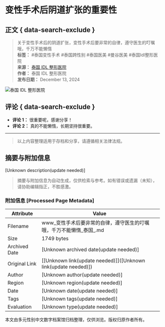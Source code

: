 # 变性手术后阴道扩张的重要性

## 正文 { data-search-exclude }


> 关于变性手术后的阴道扩张，变性手术后要非常的自律，遵守医生的叮嘱哦，千万不能懒惰  
> **标签：** #泰国变性手术 #泰国跨性别 #泰国医美 #曼谷医美 #泰国Idl整形医院  
> **来源：** [泰国 IDL 整形医院](https://www.facebook.com/people/%E6%B3%B0%E5%9B%BD-IDL-%E6%95%B4%E5%BD%A2%E5%8C%BB%E9%99%A2/100095352367705/?__tn__=-UC)  
> **作者：** 泰国 IDL 整形医院  
> **发布日期：** December 13, 2024  

![泰国 IDL 整形医院](https://scontent-sjc3-1.xx.fbcdn.net/v/t15.5256-10/408144927_956788185686049_1461450092967609535_n.jpg?stp=dst-jpg_s960x960_tt6&_nc_cat=101&ccb=1-7&_nc_sid=c3bc4c&_nc_ohc=-lOMq10VvIkQ7kNvgGq_rFp&_nc_zt=23&_nc_ht=scontent-sjc3-1.xx&_nc_gid=AhNO4YZI-7uLCAjJPeZFMzr&oh=00_AYDlERBta4phnj5cI_2Y3iJRKqw1rew15i-99Ni7qWmcAw&oe=678C2960)

## 评论 { data-search-exclude }

- **评论 1：** 很重要呢，感谢分享！
- **评论 2：** 真的不能懒惰，长期坚持很重要。

---

> 以上内容整理适用于存档和分享，请遵循相关法律法规。
<!-- tcd_original_link https://www.facebook.com/100095352367705/videos/%E5%85%B3%E4%BA%8E%E5%8F%98%E6%80%A7%E6%89%8B%E6%9C%AF%E5%90%8E%E7%9A%84%E9%98%B4%E9%81%93%E6%89%A9%E5%BC%A0%E5%8F%98%E6%80%A7%E6%89%8B%E6%9C%AF%E5%90%8E%E8%A6%81%E9%9D%9E%E5%B8%B8%E7%9A%84%E8%87%AA%E5%BE%8B%E9%81%B5%E5%AE%88%E5%8C%BB%E7%94%9F%E7%9A%84%E5%8F%AE%E5%98%B1%E5%93%A6%E5%8D%83%E4%B8%87%E4%B8%8D%E8%83%BD%E6%87%92%E6%83%B0-%E6%B3%B0%E5%9B%BD%E5%8F%98%E6%80%A7%E6%89%8B%E6%9C%AF-%E6%B3%B0%E5%9B%BD%E8%B7%A8%E6%80%A7%E5%88%AB-%E6%B3%B0%E5%9B%BD%E5%8C%BB%E7%BE%8E-%E6%9B%BC%E8%B0%B7%E5%8C%BB%E7%BE%8E-%E6%B3%B0%E5%9B%BDidl%E6%95%B4%E5%BD%A2%E5%8C%BB%E9%99%A2/1374462070167032/ -->


## 摘要与附加信息

<!-- tcd_abstract -->
[Unknown description(update needed)]
<!-- tcd_abstract_end -->

> 摘要与附加信息为自动生成，仅供检索与参考。如有错误或遗漏（未知），请协助编辑指正，不胜感激。

### 附加信息 [Processed Page Metadata]

| Attribute       | Value                                  |
|-----------------|----------------------------------------|
| Filename        | www_变性手术后要非常的自律，遵守医生的叮嘱哦，千万不能懒惰_泰国_.md                             |
| Size            | 1749 bytes                           |
| Archived Date   | [Unknown archived date(update needed)]                             |
| Original Link   | [[Unknown link(update needed)]]([Unknown link(update needed)])                       |
| Author          | [Unknown author(update needed)]                               |
| Region          | [Unknown region(update needed)]                               |
| Date            | [Unknown date(update needed)]                                 |
| Tags            | [Unknown tags(update needed)]                                 |
| Evaluation            | [Unknown type(update needed)]                                 |
<!-- tcd_table_end -->

本文由多元性别中文数字档案馆归档整理，仅供浏览。版权归原作者所有。
